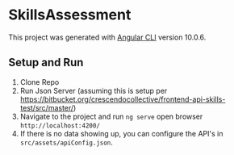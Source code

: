 # SkillsAssessment

This project was generated with [Angular CLI](https://github.com/angular/angular-cli) version 10.0.6.

## Setup and Run
1. Clone Repo
2. Run Json Server (assuming this is setup per https://bitbucket.org/crescendocollective/frontend-api-skills-test/src/master/)
3. Navigate to the project and run `ng serve` open browser `http://localhost:4200/`
4. If there is no data showing up, you can configure the API's in `src/assets/apiConfig.json`.
